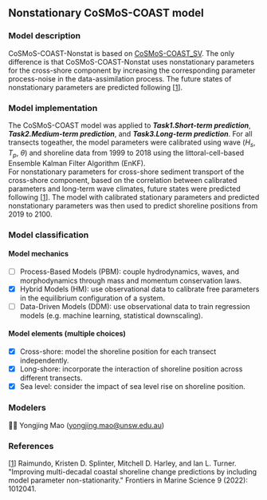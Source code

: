 ## Nonstationary CoSMoS-COAST model
### Model description
CoSMoS-COAST-Nonstat is based on [CoSMoS-COAST_SV](https://github.com/ShoreShop/ShoreModel_Benchmark/tree/main/submissions/CoSMoS-COAST_SV). 
The only difference is that CoSMoS-COAST-Nonstat uses nonstationary parameters for the cross-shore component by increasing the corresponding parameter process-noise in the data-assimilation process.
The future states of nonstationary parameters are predicted following [[1]( https://doi.org/10.3389/fmars.2022.1012041)].

### Model implementation
The CoSMoS-COAST model was applied to ***Task1.Short-term prediction***, ***Task2.Medium-term prediction***, and ***Task3.Long-term prediction***. 
For all transects togeather, the model parameters were calibrated using wave ($H_s$, $T_p$, $\theta$) and shoreline data from 1999 to 2018 using the littoral-cell-based Ensemble Kalman Filter Algorithm (EnKF).  
For nonstationary parameters for cross-shore sediment transport of the cross-shore component, based on the correlation between calibrated parameters and long-term wave climates, future states were predicted following [[1]( https://doi.org/10.3389/fmars.2022.1012041)].
The model with calibrated stationary parameters and predicted nonstationary parameters was then used to predict shoreline positions from 2019 to 2100.

### Model classification
#### Model mechanics
- [ ] Process-Based Models (PBM): couple hydrodynamics, waves, and morphodynamics through mass and momentum conservation laws.
- [x] Hybrid Models (HM): use observational data to calibrate free parameters in the equilibrium configuration of a system.
- [ ] Data-Driven Models (DDM): use observational data to train regression models (e.g. machine learning, statistical downscaling).
#### Model elements (multiple choices)
- [x] Cross-shore: model the shoreline position for each transect independently.
- [x] Long-shore: incorporate the interaction of shoreline position across different transects.
- [x] Sea level: consider the impact of sea level rise on shoreline position.

### Modelers
:man_technologist: Yongjing Mao (yongjing.mao@unsw.edu.au)

### References
[[1]( https://doi.org/10.3389/fmars.2022.1012041)]
Raimundo, Kristen D. Splinter, Mitchell D. Harley, and Ian L. Turner. "Improving multi-decadal coastal shoreline change predictions by including model parameter non-stationarity." Frontiers in Marine Science 9 (2022): 1012041.

